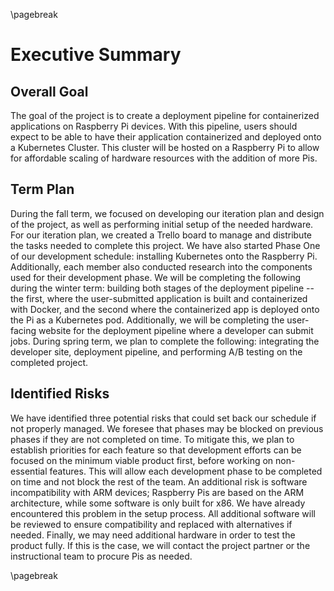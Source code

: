 \pagebreak

# Executive Summary

## Overall Goal

The goal of the project is to create a deployment pipeline for containerized applications on Raspberry Pi devices. With
this pipeline, users should expect to be able to have their application containerized and deployed onto a Kubernetes
Cluster. This cluster will be hosted on a Raspberry Pi to allow for affordable scaling of hardware resources with the
addition of more Pis.

## Term Plan

During the fall term, we focused on developing our iteration plan and design of the project, as well as performing
initial setup of the needed hardware. For our iteration plan, we created a Trello board to manage and distribute the
tasks needed to complete this project. We have also started Phase One of our development schedule: installing Kubernetes
onto the Raspberry Pi. Additionally, each member also conducted research into the components used for their development
phase. We will be completing the following during the winter term: building both stages of the deployment pipeline --
the first, where the user-submitted application is built and containerized with Docker, and the second where the
containerized app is deployed onto the Pi as a Kubernetes pod. Additionally, we will be completing the user-facing
website for the deployment pipeline where a developer can submit jobs. During spring term, we plan to complete the
following: integrating the developer site, deployment pipeline, and performing A/B testing on the completed project.

## Identified Risks

We have identified three potential risks that could set back our schedule if not properly managed. We foresee that
phases may be blocked on previous phases if they are not completed on time. To mitigate this, we plan to establish
priorities for each feature so that development efforts can be focused on the minimum viable product first, before
working on non-essential features. This will allow each development phase to be completed on time and not block the rest
of the team. An additional risk is software incompatibility with ARM devices; Raspberry Pis are based on the ARM
architecture, while some software is only built for x86. We have already encountered this problem in the setup process.
All additional software will be reviewed to ensure compatibility and replaced with alternatives if needed. Finally, we
may need additional hardware in order to test the product fully. If this is the case, we will contact the project
partner or the instructional team to procure Pis as needed.

\pagebreak
